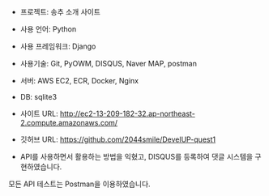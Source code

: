 * 프로젝트: 송추 소개 사이트

- 사용 언어: Python

- 사용 프레임워크: Django

- 사용기술: Git, PyOWM, DISQUS, Naver MAP, postman

- 서버: AWS EC2, ECR, Docker, Nginx

- DB: sqlite3

- 사이트 URL: http://ec2-13-209-182-32.ap-northeast-2.compute.amazonaws.com/

- 깃허브 URL: https://github.com/2044smile/DevelUP-quest1

- API를 사용하면서 활용하는 방법을 익혔고, DISQUS를 등록하여 댓글 시스템을 구현하였습니다.

모든 API 테스트는 Postman을 이용하였습니다.
